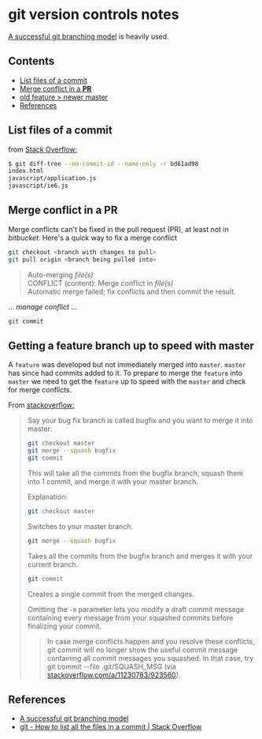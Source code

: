 # git version controls notes  

[A successful git branching model](https://nvie.com/posts/a-successful-git-branching-model/) is heavily used.

## Contents  

* [List files of a commit](#list-files-of-a-commit)
* [Merge conflict in a **PR**](#merge-conflict-in-a-PR)  
* [old feature > newer master](#getting-a-feature-branch-up-to-speed-with-master)
* [References](#references)  

## List files of a commit  

from [Stack Overflow:](https://stackoverflow.com/a/424142/4794025)  
```bash
$ git diff-tree --no-commit-id --name-only -r bd61ad98
index.html
javascript/application.js
javascript/ie6.js
```

## Merge conflict in a **PR**  

Merge conflicts can't be fixed in the pull request (PR), at least not in _bitbucket_. Here's a quick way to fix a merge conflict

```bash
git checkout <branch with changes to pull>
git pull origin <branch being pulled into>
```

>Auto-merging _file(s)_  
>CONFLICT (content): Merge conflict in _file(s)_  
>Automatic merge failed; fix conflicts and then commit the result.  

... _manage conflict_ ...

```bash
git commit
```

## Getting a feature branch up to speed with master  

A `feature` was developed but not immediately merged into `master`. `master` has since had commits added to it. To prepare to merge the `feature` into `master` we need to get the `feature` up to speed with the `master` and check for merge conflicts.  

From [stackoverflow:](https://stackoverflow.com/a/5309051/4794025)
> Say your bug fix branch is called bugfix and you want to merge it into master:
>
>```bash
>git checkout master
>git merge --squash bugfix
>git commit
>```
>
>This will take all the commits from the bugfix branch, squash them into 1 commit, and merge it with your master branch.
>
>Explanation:
>
>```bash
>git checkout master
>```
>
>Switches to your master branch.
>
>```bash
>git merge --squash bugfix
>```
>
>Takes all the commits from the bugfix branch and merges it with your current branch.
>
>```bash
>git commit
>```
>
>Creates a single commit from the merged changes.
>
>Omitting the `-m` parameter lets you modify a draft commit message containing every message from your squashed commits before finalizing your commit.
>
>>In case merge conflicts happen and you resolve these conflicts, git commit will no longer show the useful commit message containing all commit messages you squashed. In that case, try git commit --file .git/SQUASH_MSG (via [stackoverflow.com/a/11230783/923560](http://stackoverflow.com/a/11230783/923560)).

## References  

* [A successful git branching model](https://nvie.com/posts/a-successful-git-branching-model/)
* [git - How to list all the files in a commit | Stack Overflow](https://stackoverflow.com/a/424142/4794025)

